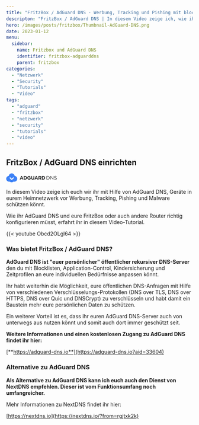 ```yaml
---
title: "FritzBox / AdGuard DNS - Werbung, Tracking und Pishing mit blocken"
descripton: "FritzBox / AdGuard DNS | In diesem Video zeige ich, wie ihr euren eigenen öffentlichen DNS-Server (AdGuard DNS) betreiben könnt"
hero: /images/posts/fritzbox/Thumbnail-AdGuard-DNS.png
date: 2023-01-12
menu:
  sidebar:
    name: Fritzbox und AdGuard DNS
    identifier: fritzbox-adguarddns
    parent: fritzbox
categories: 
  - "Netzwerk"
  - "Security"
  - "Tutorials"
  - "Video"
tags: 
  - "adguard"
  - "fritzbox"
  - "netzwerk"
  - "security"
  - "tutorials"
  - "video"
---
```


## FritzBox / AdGuard DNS einrichten

[![logo adguard dns](/images/posts/fritzbox/logo_adguard.png)](https://adguard-dns.io/?aid=33604)

In diesem Video zeige ich euch wir ihr mit Hilfe von AdGuard DNS, Geräte in eurem Heimnetzwerk vor Werbung, Tracking, Pishing und Malware schützen könnt.

Wie ihr AdGuard DNS und eure FritzBox oder auch andere Router richtig konfigurieren müsst, erfahrt ihr in diesem Video-Tutorial.

{{< youtube Obcd2OLgl64 >}}


### Was bietet FritzBox / AdGuard DNS?

**AdGuard DNS ist "euer persönlicher" öffentlicher rekursiver DNS-Server** den du mit Blocklisten, Application-Control, Kindersicherung und Zeitprofilen an eure individuellen Bedürfnisse anpassen könnt.

Ihr habt weiterhin die Möglichkeit, eure öffentlichen DNS-Anfragen mit Hilfe von verschiedenen Verschlüsselungs-Protokollen (DNS over TLS, DNS over HTTPS, DNS over Quic und DNSCrypt) zu verschlüsseln und habt damit ein Baustein mehr eure persönlichen Daten zu schützen.

Ein weiterer Vorteil ist es, dass ihr euren AdGuard DNS-Server auch von unterwegs aus nutzen könnt und somit auch dort immer geschützt seit.

**Weitere Informationen und einen kostenlosen Zugang zu AdGuard DNS findet ihr hier:**

[**https://adguard-dns.io**](https://adguard-dns.io?aid=33604)

### Alternative zu AdGuard DNS

**Als Alternative zu AdGuard DNS kann ich euch auch den Dienst von NextDNS empfehlen. Dieser ist vom Funktionsumfang noch umfangreicher.**

Mehr Informationen zu NextDNS findet ihr hier:

[https://nextdns.io](https://nextdns.io/?from=rgjtxk2k)
